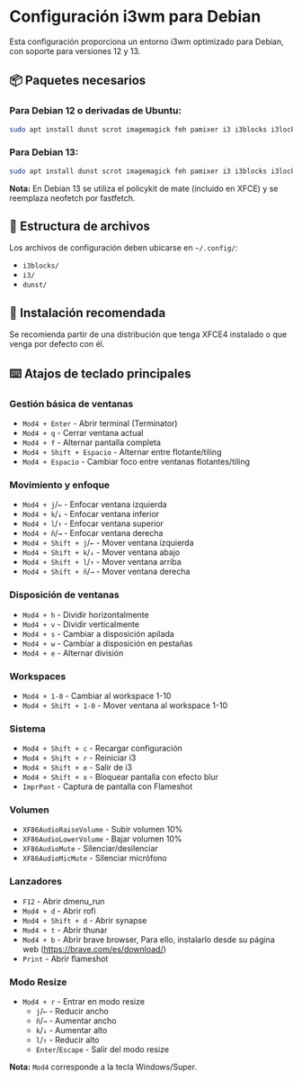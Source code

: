 # Configuración i3wm para Debian

Esta configuración proporciona un entorno i3wm optimizado para Debian, con soporte para versiones 12 y 13.

## 📦 Paquetes necesarios

### Para Debian 12 o derivadas de Ubuntu:
```bash
sudo apt install dunst scrot imagemagick feh pamixer i3 i3blocks i3lock i3status i3-wm rofi nitrogen lxappearance fonts-font-awesome picom compton synapse flameshot policykit-1-gnome terminator numlockx neofetch diodon variety
```

### Para Debian 13:
```bash
sudo apt install dunst scrot imagemagick feh pamixer i3 i3blocks i3lock i3status i3-wm rofi nitrogen lxappearance fonts-font-awesome picom compton synapse flameshot terminator numlockx fastfetch diodon variety
```

**Nota:** En Debian 13 se utiliza el policykit de mate (incluido en XFCE) y se reemplaza neofetch por fastfetch.

## 📁 Estructura de archivos

Los archivos de configuración deben ubicarse en `~/.config/`:

- `i3blocks/`
- `i3/` 
- `dunst/`

## 🚀 Instalación recomendada

Se recomienda partir de una distribución que tenga XFCE4 instalado o que venga por defecto con él.

## ⌨️ Atajos de teclado principales

### Gestión básica de ventanas
- `Mod4 + Enter` - Abrir terminal (Terminator)
- `Mod4 + q` - Cerrar ventana actual
- `Mod4 + f` - Alternar pantalla completa
- `Mod4 + Shift + Espacio` - Alternar entre flotante/tiling
- `Mod4 + Espacio` - Cambiar foco entre ventanas flotantes/tiling

### Movimiento y enfoque
- `Mod4 + j`/`←` - Enfocar ventana izquierda
- `Mod4 + k`/`↓` - Enfocar ventana inferior  
- `Mod4 + l`/`↑` - Enfocar ventana superior
- `Mod4 + ñ`/`→` - Enfocar ventana derecha
- `Mod4 + Shift + j`/`←` - Mover ventana izquierda
- `Mod4 + Shift + k`/`↓` - Mover ventana abajo
- `Mod4 + Shift + l`/`↑` - Mover ventana arriba
- `Mod4 + Shift + ñ`/`→` - Mover ventana derecha

### Disposición de ventanas
- `Mod4 + h` - Dividir horizontalmente
- `Mod4 + v` - Dividir verticalmente
- `Mod4 + s` - Cambiar a disposición apilada
- `Mod4 + w` - Cambiar a disposición en pestañas
- `Mod4 + e` - Alternar división

### Workspaces
- `Mod4 + 1-0` - Cambiar al workspace 1-10
- `Mod4 + Shift + 1-0` - Mover ventana al workspace 1-10

### Sistema
- `Mod4 + Shift + c` - Recargar configuración
- `Mod4 + Shift + r` - Reiniciar i3
- `Mod4 + Shift + e` - Salir de i3
- `Mod4 + Shift + x` - Bloquear pantalla con efecto blur
- `ImprPant` - Captura de pantalla con Flameshot

### Volumen
- `XF86AudioRaiseVolume` - Subir volumen 10%
- `XF86AudioLowerVolume` - Bajar volumen 10%
- `XF86AudioMute` - Silenciar/desilenciar
- `XF86AudioMicMute` - Silenciar micrófono

### Lanzadores
- `F12` - Abrir dmenu_run
- `Mod4 + d` - Abrir rofi
- `Mod4 + Shift + d` - Abrir synapse
- `Mod4 + t` - Abrir thunar
- `Mod4 + b` - Abrir brave browser, Para ello, instalarlo desde su página web (https://brave.com/es/download/)
- `Print` - Abrir flameshot

### Modo Resize
- `Mod4 + r` - Entrar en modo resize
  - `j`/`←` - Reducir ancho
  - `ñ`/`→` - Aumentar ancho
  - `k`/`↓` - Aumentar alto
  - `l`/`↑` - Reducir alto
  - `Enter`/`Escape` - Salir del modo resize

**Nota:** `Mod4` corresponde a la tecla Windows/Super.

